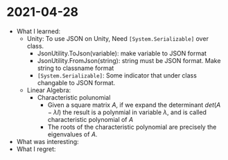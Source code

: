 # 2021-04-28

- What I learned:
  - Unity: To use JSON on Unity, Need `[System.Serializable]` over class.
    - JsonUtility.ToJson(variable): make variable to JSON format
    - JsonUtility.FromJson<classname>(string): string must be JSON format. Make string to classname format
    - `[System.Serializable]`: Some indicator that under class changable to JSON format.
  - Linear Algebra:
    - Characteristic polunomial
      - Given a square matrix $A$, if we expand the determinant $det(A- \lambda I)$ the result is a polynmial in variable $\lambda$, and is called characteristic polynomial of $A$
      - The roots of the characteristic polynomial are precisely the eigenvalues of $A$.
- What was interesting: 
- What I regret: 